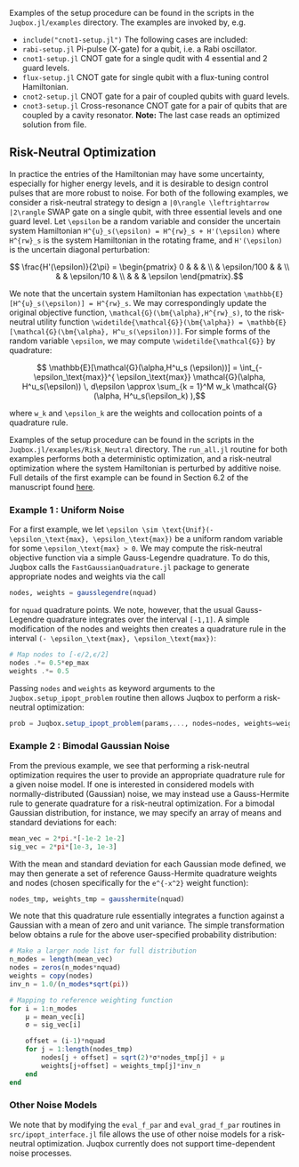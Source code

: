 Examples of the setup procedure can be found in the scripts in the `Juqbox.jl/examples` directory.
The examples are invoked by, e.g.
- `include("cnot1-setup.jl")`
The following cases are included:
- `rabi-setup.jl` Pi-pulse (X-gate) for a qubit, i.e. a Rabi oscillator.
- `cnot1-setup.jl` CNOT gate for a single qudit with 4 essential and 2 guard levels. 
- `flux-setup.jl` CNOT gate for single qubit with a flux-tuning control Hamiltonian.
- `cnot2-setup.jl` CNOT gate for a pair of coupled qubits with guard levels.
- `cnot3-setup.jl` Cross-resonance CNOT gate for a pair of qubits that are coupled by a cavity resonator.
**Note:** The last case reads an optimized solution from file.

## Risk-Neutral Optimization
In practice the entries of the Hamiltonian may have some uncertainty, especially for higher energy levels, and it is desirable to design control pulses that are more robust to noise. 
For both of the following examples, we consider a risk-neutral strategy to design a ``|0\rangle \leftrightarrow |2\rangle`` SWAP gate on a single qubit, with three essential levels and one guard level. Let ``\epsilon`` be a random variable and consider the uncertain system Hamiltonian ``H^{u}_s(\epsilon) = H^{rw}_s + H'(\epsilon)`` where ``H^{rw}_s`` is the system Hamiltonian in the rotating frame, and ``H'(\epsilon)`` is the uncertain diagonal perturbation:
```math
    \frac{H'(\epsilon)}{2\pi} = \begin{pmatrix}
      0 &  &  &  \\
       & \epsilon/100 &  &  \\
       &  & \epsilon/10 &  \\
       &  &  & \epsilon
    \end{pmatrix}.
```
We note that the uncertain system Hamiltonian has expectation
``\mathbb{E}[H^{u}_s(\epsilon)] = H^{rw}_s``. We may correspondingly
update the original objective function, ``\mathcal{G}(\bm{\alpha},H^{rw}_s)``, to the risk-neutral utility function ``\widetilde{\mathcal{G}}(\bm{\alpha}) = \mathbb{E}[\mathcal{G}(\bm{\alpha}, H^u_s(\epsilon))]``. For simple forms of the random variable ``\epsilon``, we may compute ``\widetilde{\mathcal{G}}`` by quadrature:
```math
    \mathbb{E}[\mathcal{G}(\alpha,H^u_s (\epsilon))] 
    = \int_{-\epsilon_\text{max}}^{ \epsilon_\text{max}}
       \mathcal{G}(\alpha, H^u_s(\epsilon)) \, d\epsilon
       \approx
       \sum_{k = 1}^M w_k \mathcal{G}(\alpha, H^u_s(\epsilon_k) ),
```
where ``w_k`` and ``\epsilon_k`` are the weights and collocation points
of a quadrature rule. 

Examples of the setup procedure can be found in the scripts in the `Juqbox.jl/examples/Risk_Neutral` directory.
The `run_all.jl` routine for both examples performs both a deterministic optimization, and a risk-neutral optimization
where the system Hamiltonian is perturbed by additive noise. Full details of the first example can be found in Section 6.2 of the manuscript found [here](https://arxiv.org/abs/2106.14310).

### Example 1 : Uniform Noise
For a first example, we let ``\epsilon \sim \text{Unif}(- \epsilon_\text{max}, \epsilon_\text{max})`` be a uniform random variable for some ``\epsilon_\text{max} > 0``. We may compute the risk-neutral objective function via a simple
Gauss-Legendre quadrature. To do this, Juqbox calls the `FastGaussianQuadrature.jl` package to generate 
appropriate nodes and weights via the call
```julia
nodes, weights = gausslegendre(nquad)
```
for `nquad` quadrature points. We note, however, that the usual Gauss-Legendre quadrature integrates over
the interval ``[-1,1]``. A simple modification of the nodes and weights then creates a quadrature rule 
in the interval ``(- \epsilon_\text{max}, \epsilon_\text{max})``:
```julia
# Map nodes to [-ϵ/2,ϵ/2]
nodes .*= 0.5*ep_max
weights .*= 0.5
```
Passing `nodes` and `weights` as keyword arguments to the `Juqbox.setup_ipopt_problem` routine then allows Juqbox to 
perform a risk-neutral optimization:
```julia
prob = Juqbox.setup_ipopt_problem(params,..., nodes=nodes, weights=weights)
```

### Example 2 : Bimodal Gaussian Noise
From the previous example, we see that performing a risk-neutral optimization
requires the user to provide an appropriate quadrature rule for a given noise model.
If one is interested in considered models with normally-distributed (Gaussian) noise,
we may instead use a Gauss-Hermite rule to generate quadrature for a risk-neutral
optimization. For a bimodal Gaussian distribution, for instance, we may specify an
array of means and standard deviations for each:
```julia
mean_vec = 2*pi.*[-1e-2 1e-2]
sig_vec = 2*pi*[1e-3, 1e-3]
```
With the mean and standard deviation for each Gaussian mode defined, we may then
generate a set of reference Gauss-Hermite quadrature weights and nodes (chosen specifically
for the ``e^{-x^2}`` weight function):
```julia
nodes_tmp, weights_tmp = gausshermite(nquad)
```
We note that this quadrature rule essentially integrates a function against a 
Gaussian with a mean of zero and unit variance. The simple transformation below 
obtains a rule for the above user-specified probability distribution:
```julia
# Make a larger node list for full distribution
n_modes = length(mean_vec)
nodes = zeros(n_modes*nquad)
weights = copy(nodes)
inv_n = 1.0/(n_modes*sqrt(pi))

# Mapping to reference weighting function
for i = 1:n_modes
    μ = mean_vec[i]
    σ = sig_vec[i]

	offset = (i-1)*nquad
	for j = 1:length(nodes_tmp)
		nodes[j + offset] = sqrt(2)*σ*nodes_tmp[j] + μ
        weights[j+offset] = weights_tmp[j]*inv_n
    end
end
```

### Other Noise Models
We note that by modifying the `eval_f_par` and `eval_grad_f_par` routines in `src/ipopt_interface.jl` file 
allows the use of other noise models for a risk-neutral optimization. Juqbox currently does not support 
time-dependent noise processes.



